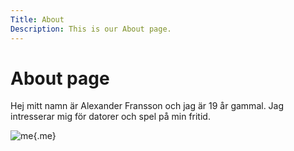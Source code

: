 ```yaml
---
Title: About
Description: This is our About page.
---
```


About page
==========================

Hej mitt namn är Alexander Fransson och jag är 19 år gammal. Jag intresserar mig för datorer och spel på min fritid.

![me](%assets_url%/img/Fisk.jpg){.me}